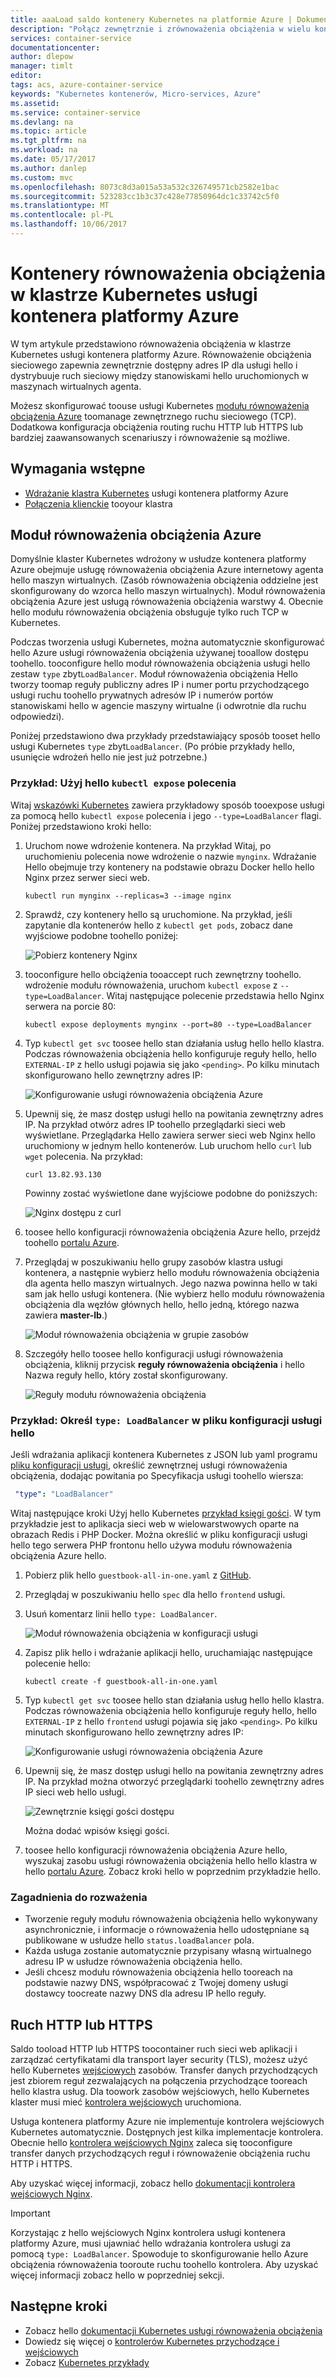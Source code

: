 ```yaml
---
title: aaaLoad saldo kontenery Kubernetes na platformie Azure | Dokumentacja firmy Microsoft
description: "Połącz zewnętrznie i zrównoważenia obciążenia w wielu kontenerów Kubernetes klastra usługi kontenera platformy Azure."
services: container-service
documentationcenter: 
author: dlepow
manager: timlt
editor: 
tags: acs, azure-container-service
keywords: "Kubernetes kontenerów, Micro-services, Azure"
ms.assetid: 
ms.service: container-service
ms.devlang: na
ms.topic: article
ms.tgt_pltfrm: na
ms.workload: na
ms.date: 05/17/2017
ms.author: danlep
ms.custom: mvc
ms.openlocfilehash: 8073c8d3a015a53a532c326749571cb2582e1bac
ms.sourcegitcommit: 523283cc1b3c37c428e77850964dc1c33742c5f0
ms.translationtype: MT
ms.contentlocale: pl-PL
ms.lasthandoff: 10/06/2017
---
```

# <a name="load-balance-containers-in-a-kubernetes-cluster-in-azure-container-service"></a>Kontenery równoważenia obciążenia w klastrze Kubernetes usługi kontenera platformy Azure 
W tym artykule przedstawiono równoważenia obciążenia w klastrze Kubernetes usługi kontenera platformy Azure. Równoważenie obciążenia sieciowego zapewnia zewnętrznie dostępny adres IP dla usługi hello i dystrybuuje ruch sieciowy między stanowiskami hello uruchomionych w maszynach wirtualnych agenta.

Możesz skonfigurować toouse usługi Kubernetes [modułu równoważenia obciążenia Azure](../../load-balancer/load-balancer-overview.md) toomanage zewnętrznego ruchu sieciowego (TCP). Dodatkowa konfiguracja obciążenia routing ruchu HTTP lub HTTPS lub bardziej zaawansowanych scenariuszy i równoważenie są możliwe.

## <a name="prerequisites"></a>Wymagania wstępne
* [Wdrażanie klastra Kubernetes](container-service-kubernetes-walkthrough.md) usługi kontenera platformy Azure
* [Połączenia klienckie](../container-service-connect.md) tooyour klastra

## <a name="azure-load-balancer"></a>Moduł równoważenia obciążenia Azure

Domyślnie klaster Kubernetes wdrożony w usłudze kontenera platformy Azure obejmuje usługę równoważenia obciążenia Azure internetowy agenta hello maszyn wirtualnych. (Zasób równoważenia obciążenia oddzielne jest skonfigurowany do wzorca hello maszyn wirtualnych). Moduł równoważenia obciążenia Azure jest usługą równoważenia obciążenia warstwy 4. Obecnie hello modułu równoważenia obciążenia obsługuje tylko ruch TCP w Kubernetes.

Podczas tworzenia usługi Kubernetes, można automatycznie skonfigurować hello Azure usługi równoważenia obciążenia używanej tooallow dostępu toohello. tooconfigure hello moduł równoważenia obciążenia usługi hello zestaw `type` zbyt`LoadBalancer`. Moduł równoważenia obciążenia Hello tworzy toomap reguły publiczny adres IP i numer portu przychodzącego usługi ruchu toohello prywatnych adresów IP i numerów portów stanowiskami hello w agencie maszyny wirtualne (i odwrotnie dla ruchu odpowiedzi). 

 Poniżej przedstawiono dwa przykłady przedstawiający sposób tooset hello usługi Kubernetes `type` zbyt`LoadBalancer`. (Po próbie przykłady hello, usunięcie wdrożeń hello nie jest już potrzebne.)

### <a name="example-use-hello-kubectl-expose-command"></a>Przykład: Użyj hello `kubectl expose` polecenia 
Witaj [wskazówki Kubernetes](container-service-kubernetes-walkthrough.md) zawiera przykładowy sposób tooexpose usługi za pomocą hello `kubectl expose` polecenia i jego `--type=LoadBalancer` flagi. Poniżej przedstawiono kroki hello:

1. Uruchom nowe wdrożenie kontenera. Na przykład Witaj, po uruchomieniu polecenia nowe wdrożenie o nazwie `mynginx`. Wdrażanie Hello obejmuje trzy kontenery na podstawie obrazu Docker hello hello Nginx przez serwer sieci web.

    ```console
    kubectl run mynginx --replicas=3 --image nginx
    ```
2. Sprawdź, czy kontenery hello są uruchomione. Na przykład, jeśli zapytanie dla kontenerów hello z `kubectl get pods`, zobacz dane wyjściowe podobne toohello poniżej:

    ![Pobierz kontenery Nginx](./media/container-service-kubernetes-load-balancing/nginx-get-pods.png)

3. tooconfigure hello obciążenia tooaccept ruch zewnętrzny toohello. wdrożenie modułu równoważenia, uruchom `kubectl expose` z `--type=LoadBalancer`. Witaj następujące polecenie przedstawia hello Nginx serwera na porcie 80:

    ```console
    kubectl expose deployments mynginx --port=80 --type=LoadBalancer
    ```

4. Typ `kubectl get svc` toosee hello stan działania usług hello hello klastra. Podczas równoważenia obciążenia hello konfiguruje reguły hello, hello `EXTERNAL-IP` z hello usługi pojawia się jako `<pending>`. Po kilku minutach skonfigurowano hello zewnętrzny adres IP: 

    ![Konfigurowanie usługi równoważenia obciążenia Azure](./media/container-service-kubernetes-load-balancing/nginx-external-ip.png)

5. Upewnij się, że masz dostęp usługi hello na powitania zewnętrzny adres IP. Na przykład otwórz adres IP toohello przeglądarki sieci web wyświetlane. Przeglądarka Hello zawiera serwer sieci web Nginx hello uruchomiony w jednym hello kontenerów. Lub uruchom hello `curl` lub `wget` polecenia. Na przykład:

    ```
    curl 13.82.93.130
    ```

    Powinny zostać wyświetlone dane wyjściowe podobne do poniższych:

    ![Nginx dostępu z curl](./media/container-service-kubernetes-load-balancing/curl-output.png)

6. toosee hello konfiguracji równoważenia obciążenia Azure hello, przejdź toohello [portalu Azure](https://portal.azure.com).

7. Przeglądaj w poszukiwaniu hello grupy zasobów klastra usługi kontenera, a następnie wybierz hello modułu równoważenia obciążenia dla agenta hello maszyn wirtualnych. Jego nazwa powinna hello w taki sam jak hello usługi kontenera. (Nie wybierz hello modułu równoważenia obciążenia dla węzłów głównych hello, hello jedną, którego nazwa zawiera **master-lb**.) 

    ![Moduł równoważenia obciążenia w grupie zasobów](./media/container-service-kubernetes-load-balancing/container-resource-group-portal.png)

8. Szczegóły hello toosee hello konfiguracji usługi równoważenia obciążenia, kliknij przycisk **reguły równoważenia obciążenia** i hello Nazwa reguły hello, który został skonfigurowany.

    ![Reguły modułu równoważenia obciążenia](./media/container-service-kubernetes-load-balancing/load-balancing-rules.png) 

### <a name="example-specify-type-loadbalancer-in-hello-service-configuration-file"></a>Przykład: Określ `type: LoadBalancer` w pliku konfiguracji usługi hello

Jeśli wdrażania aplikacji kontenera Kubernetes z JSON lub yaml programu [pliku konfiguracji usługi](https://kubernetes.io/docs/user-guide/services/operations/#service-configuration-file), określić zewnętrznej usługi równoważenia obciążenia, dodając powitania po Specyfikacja usługi toohello wiersza:

```YAML
 "type": "LoadBalancer"
``` 



Witaj następujące kroki Użyj hello Kubernetes [przykład księgi gości](https://github.com/kubernetes/kubernetes/tree/master/examples/guestbook). W tym przykładzie jest to aplikacja sieci web w wielowarstwowych oparte na obrazach Redis i PHP Docker. Można określić w pliku konfiguracji usługi hello tego serwera PHP frontonu hello używa modułu równoważenia obciążenia Azure hello.

1. Pobierz plik hello `guestbook-all-in-one.yaml` z [GitHub](https://github.com/kubernetes/kubernetes/tree/master/examples/guestbook/all-in-one). 
2. Przeglądaj w poszukiwaniu hello `spec` dla hello `frontend` usługi.
3. Usuń komentarz linii hello `type: LoadBalancer`.

    ![Moduł równoważenia obciążenia w konfiguracji usługi](./media/container-service-kubernetes-load-balancing/guestbook-frontend-loadbalance.png)

4. Zapisz plik hello i wdrażanie aplikacji hello, uruchamiając następujące polecenie hello:

    ```
    kubectl create -f guestbook-all-in-one.yaml
    ```

5. Typ `kubectl get svc` toosee hello stan działania usług hello hello klastra. Podczas równoważenia obciążenia hello konfiguruje reguły hello, hello `EXTERNAL-IP` z hello `frontend` usługi pojawia się jako `<pending>`. Po kilku minutach skonfigurowano hello zewnętrzny adres IP: 

    ![Konfigurowanie usługi równoważenia obciążenia Azure](./media/container-service-kubernetes-load-balancing/guestbook-external-ip.png)

6. Upewnij się, że masz dostęp usługi hello na powitania zewnętrzny adres IP. Na przykład można otworzyć przeglądarki toohello zewnętrzny adres IP sieci web hello usługi.

    ![Zewnętrznie księgi gości dostępu](./media/container-service-kubernetes-load-balancing/guestbook-web.png)

    Można dodać wpisów księgi gości.

7. toosee hello konfiguracji równoważenia obciążenia Azure hello, wyszukaj zasobu usługi równoważenia obciążenia hello hello klastra w hello [portalu Azure](https://portal.azure.com). Zobacz kroki hello w poprzednim przykładzie hello.

### <a name="considerations"></a>Zagadnienia do rozważenia

* Tworzenie reguły modułu równoważenia obciążenia hello wykonywany asynchronicznie, i informacje o równoważenia hello udostępniane są publikowane w usłudze hello `status.loadBalancer` pola.
* Każda usługa zostanie automatycznie przypisany własną wirtualnego adresu IP w usłudze równoważenia obciążenia hello.
* Jeśli chcesz modułu równoważenia obciążenia hello tooreach na podstawie nazwy DNS, współpracować z Twojej domeny usługi dostawcy toocreate nazwy DNS dla adresu IP hello reguły.

## <a name="http-or-https-traffic"></a>Ruch HTTP lub HTTPS

Saldo tooload HTTP lub HTTPS toocontainer ruch sieci web aplikacji i zarządzać certyfikatami dla transport layer security (TLS), możesz użyć hello Kubernetes [wejściowych](https://kubernetes.io/docs/user-guide/ingress/) zasobów. Transfer danych przychodzących jest zbiorem reguł zezwalających na połączenia przychodzące tooreach hello klastra usług. Dla toowork zasobów wejściowych, hello Kubernetes klaster musi mieć [kontrolera wejściowych](https://kubernetes.io/docs/user-guide/ingress/#ingress-controllers) uruchomiona.

Usługa kontenera platformy Azure nie implementuje kontrolera wejściowych Kubernetes automatycznie. Dostępnych jest kilka implementacje kontrolera. Obecnie hello [kontrolera wejściowych Nginx](https://github.com/kubernetes/ingress/tree/master/examples/deployment/nginx) zaleca się tooconfigure transfer danych przychodzących reguł i równoważenie obciążenia ruchu HTTP i HTTPS. 

Aby uzyskać więcej informacji, zobacz hello [dokumentacji kontrolera wejściowych Nginx](https://github.com/kubernetes/ingress/tree/master/controllers/nginx/README.md).

> [!IMPORTANT]
> Korzystając z hello wejściowych Nginx kontrolera usługi kontenera platformy Azure, musi ujawniać hello wdrażania kontrolera usługi za pomocą `type: LoadBalancer`. Spowoduje to skonfigurowanie hello Azure obciążenia równoważenia tooroute ruchu toohello kontrolera. Aby uzyskać więcej informacji zobacz hello w poprzedniej sekcji.


## <a name="next-steps"></a>Następne kroki

* Zobacz hello [dokumentacji Kubernetes usługi równoważenia obciążenia](https://kubernetes.io/docs/user-guide/load-balancer/)
* Dowiedz się więcej o [kontrolerów Kubernetes przychodzące i wejściowych](https://kubernetes.io/docs/user-guide/ingress/)
* Zobacz [Kubernetes przykłady](https://github.com/kubernetes/kubernetes/tree/master/examples)

